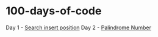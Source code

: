 # 100-days-of-code
Day 1 - [Search insert position](https://github.com/cupoglee/100-days-of-code/blob/main/Search-Insert-Position%20(Day%201))
Day 2 - [Palindrome Number](https://github.com/cupoglee/100-days-of-code/blob/main/Palindrome-Number%20(Day%202))
